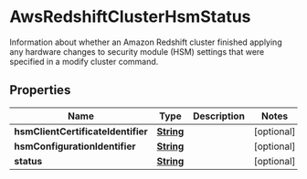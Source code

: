 

# AwsRedshiftClusterHsmStatus

Information about whether an Amazon Redshift cluster finished applying any hardware changes to security module (HSM) settings that were specified in a modify cluster command.

## Properties

| Name | Type | Description | Notes |
|------------ | ------------- | ------------- | -------------|
|**hsmClientCertificateIdentifier** | [**String**](String.md) |  |  [optional] |
|**hsmConfigurationIdentifier** | [**String**](String.md) |  |  [optional] |
|**status** | [**String**](String.md) |  |  [optional] |



